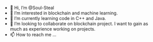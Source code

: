 - 👋 Hi, I’m @Soul-Steal
- 👀 I’m interested in blockchain and machine learning.
- 🌱 I’m currently learning code in C++ and Java.
- 💞️ I’m looking to collaborate on blockchain project. I want to gain as much as experience working on projects.
- 📫 How to reach me ...

<!---
Soul-Steal/Soul-Steal is a ✨ special ✨ repository because its `README.md` (this file) appears on your GitHub profile.
You can click the Preview link to take a look at your changes.
--->
